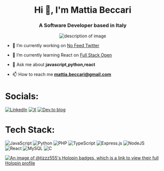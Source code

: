 <h1 align="center">Hi 👋, I'm Mattia Beccari</h1>
<h3 align="center">A Software Developer based in Italy</h3>

<div align="center">
  <img src="vhs_landscape.gif" alt="description of image">
</div>

- 🔭 I’m currently working on [No Feed Twitter](https://github.com/Tizzz-555/no-feed-twitter)

- 🌱 I’m currently learning React on [Full Stack Open](https://github.com/Tizzz-555/full-stack-open)

- 💬 Ask me about **javascript,python,react**

- 📫 How to reach me **mattia.beccari@gmail.com**


# Socials:
[![LinkedIn](https://img.shields.io/badge/linkedin-%230077B5.svg?style=for-the-badge&logo=linkedin&logoColor=white)](https://www.linkedin.com/in/mattia-beccari-2a09281a5/) [![X](https://img.shields.io/badge/X-%23000000.svg?style=for-the-badge&logo=X&logoColor=white)](https://twitter.com/beccari_mattia) [![Dev.to blog](https://img.shields.io/badge/dev.to-0A0A0A?style=for-the-badge&logo=dev.to&logoColor=white)](https://dev.to/tizzz555)

# Tech Stack:
![JavaScript](https://img.shields.io/badge/javascript-%23323330.svg?style=for-the-badge&logo=javascript&logoColor=%23F7DF1E) ![Python](https://img.shields.io/badge/python-3670A0?style=for-the-badge&logo=python&logoColor=ffdd54) ![PHP](https://img.shields.io/badge/php-%23777BB4.svg?style=for-the-badge&logo=php&logoColor=white) ![TypeScript](https://img.shields.io/badge/typescript-%23007ACC.svg?style=for-the-badge&logo=typescript&logoColor=white) ![Express.js](https://img.shields.io/badge/express.js-%23404d59.svg?style=for-the-badge&logo=express&logoColor=%2361DAFB) ![NodeJS](https://img.shields.io/badge/node.js-6DA55F?style=for-the-badge&logo=node.js&logoColor=white) ![React](https://img.shields.io/badge/react-%2320232a.svg?style=for-the-badge&logo=react&logoColor=%2361DAFB) ![MySQL](https://img.shields.io/badge/mysql-%2300000f.svg?style=for-the-badge&logo=mysql&logoColor=white) ![C](https://img.shields.io/badge/c-%2300599C.svg?style=for-the-badge&logo=c&logoColor=white) 


[![An image of @tizzz555's Holopin badges, which is a link to view their full Holopin profile](https://holopin.me/tizzz555)](https://holopin.io/@tizzz555)

